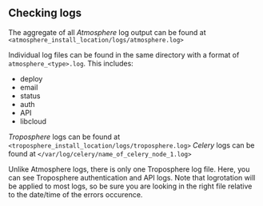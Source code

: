 ## Checking logs
<a name="staff_logs"></a>
The aggregate of all *Atmosphere* log output can be found at `<atmosphere_install_location/logs/atmosphere.log>`

Individual log files can be found in the same directory with a format of `atmosphere_<type>.log`. This includes:

- deploy 
- email 
- status 
- auth 
- API 
- libcloud

*Troposphere* logs can be found at `<troposphere_install_location/logs/troposphere.log>`
*Celery* logs can be found at `</var/log/celery/name_of_celery_node_1.log>`

Unlike Atmosphere logs, there is only one Troposphere log file. Here, you can see Troposphere authentication and API logs. 
Note that logrotation will be applied to most logs, so be sure you are looking in the right file relative to the date/time of the errors occurence.
